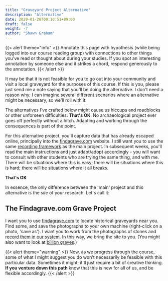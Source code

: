 ```yaml
---
title: "Graveyard Project Alternative"
description: "Alternative"
date: 2020-01-28T00:10:51+09:00
draft: false
weight: -7
author: "Shawn Graham"
---
```

{{< alert theme="info" >}}
Annotate this page with hypothesis (while being logged into our course reading group) with connections to other things you've read or thought about during your studies. If you spot an interesting annotation by someone else and it strikes a chord, respond generously to the annotation.
{{< /alert >}}

It may be that it is not feasible for you to go out into your community and visit a local graveyard for the purposes of this course. If this is you, please just send me a note saying that you'll be doing the alternative. I don't need a reason why; I can imagine several different scenarios where an alternative might be necessary, so we'll roll with it.

The alternatives I've crafted below might cause us hiccups and roadblocks or other unforseen difficulties. **That's OK**. No archaeological project ever goes off perfectly without a hitch. Adapting and working through the consequences is part of the point.

For this alternative project, you'll capture data that has already escaped online, principally into the [findagrave.com](https://findagrave.com) website. I still want you to use the same [recording framework](/week/2/do-the-project) as the main project. In subsequent weeks, you'll read the main instructions and just adapt/adopt accordingly - you will want to consult with other students who are trying the same thing, and with me. There will be situations where this is easy; there will be situations where this is hard; there will be situations where it all breaks.

**That's OK**

In essence, the only difference between the 'main' project and this alternative is the _site_ of your research. Let's call it:

## The Findagrave.com Grave Project

I want you to use [findagrave.com](https://findagrave.com) to locate historical graveyards near you. Find some, and save the photographs to your own machine (right-click on a photo, 'save as'). I want you to work from the photographs of stones and [record them in our system](/week/2/do-the-project). In this way, we bring the site to you. (You might also want to look at [billion graves](https://billiongraves.com/).)

{{< alert theme="warning" >}}
Now, as we progress through the course, some of what I might suggest you do won't necessarily be feasible with this particular data. Sometimes it might; it'll just require a bit of creative thinking. **If you venture down this path** know that this is new for all of us, and be flexible accordingly.
{{< /alert >}}
